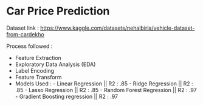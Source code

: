 # Car Price Prediction

Dataset link : https://www.kaggle.com/datasets/nehalbirla/vehicle-dataset-from-cardekho

Process followed :
- Feature Extraction
- Exploratory Data Analysis (EDA)
- Label Encoding
- Feature Transform
- Models Used :
      - Linear Regression || R2 : .85
      - Ridge Regression  || R2 : .85
      - Lasso Regression  || R2 : .85
      - Random Forest Regression  || R2 : .97
      - Gradient Boosting regression  || R2 : .97

